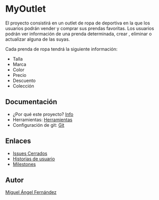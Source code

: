 # MyOutlet
El proyecto consistirá en un outlet de ropa de deportiva en la que los usuarios podrán vender y comprar sus prendas favoritas.
Los usuarios podrán ver información de una prenda determinada, crear , eliminar o actualizar alguna de las suyas.

Cada prenda de ropa tendrá la siguiente información:

- Talla
- Marca
- Color
- Precio 
- Descuento
- Colección

## Documentación
- ¿Por qué este proyecto? [Info](https://miguelfdez99.github.io/MyOutlet/info)
- Herramientas: [Herramientas](https://miguelfdez99.github.io/MyOutlet/tools)
- Configuración de git: [Git](https://github.com/miguelfdez99/MyOutlet/blob/master/docs/config.md)

## Enlaces

- [Issues Cerrados](https://github.com/miguelfdez99/MyOutlet/issues?q=is%3Aissue+is%3Aclosed)
- [Historias de usuario](https://github.com/miguelfdez99/MyOutlet/issues)
- [Milestones](https://github.com/miguelfdez99/MyOutlet/milestones)

## Autor

[Miguel Ángel Fernández](https://github.com/miguelfdez99)
